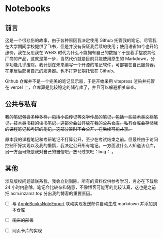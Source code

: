 # Notebooks

## 前言

这是一个很悲伤的故事，由于各种原因我决定使用 Github 托管我的笔记。尽管我在大学期间学校提供了飞书，但是并没有保证我后续的使用；使用语雀如今也开始涨价，我在反思我在 WEB3 时代为什么不能拥有自己的数据？于是着手摆脱其他厂商的产品，这就是第一步，当然代价就是目前只能使用原生的 Markdown，分享功能几乎废除。我计划在未来编写一个开源的笔记软件，可部署在自己服务器，在定居后部署自己的服务器。也不打算长期托管在 Github。

Github 仓库并不是一个完美的笔记显示器，于是开始采用 vitepress 渲染并托管在 vercel 上，仓库算是比较稳定的储存库了，并且可以躲避相关审查。

## 公共与私有

~~我的笔记包含多种多样，包括小说传记等文学作品的笔记，包括一些技术类文档笔记，技术类书籍的读书笔记，这部分会公开放在我的公共仓库。私有仓库会存储我的课程笔记和考研的笔记，这部分暂时不会公开，在后续可能共享。~~

原本我的课程笔记和考研笔记不打算公开，至少在考试结束之前。但最终由于访问控制不好实现以及我的懒惰，我决定公开所有笔记。一方面没什么人知道该仓库，~~另一方面可能是我对自己的自信吧，放马过来吧~~：bug： 。

## 其他

涉及版权问题请联系我，我会立刻删除。所有的资料仅供参考学习，务必在下载后 24 小时内删除。笔记会比较杂和随意，不像博客可能写的比较认真，这也是之前把 acm.inzamz.top 分出我的博客的重要原因。

- [ ] 与 [AppleBooksNoteExport](https://github.com/InzamZ/AppleBooksNoteExport) 联动实现发送邮件自动生成 markdown 并添加到本仓库
- [ ] ~~图床的部署~~
- [ ] 网页卡片的实现

